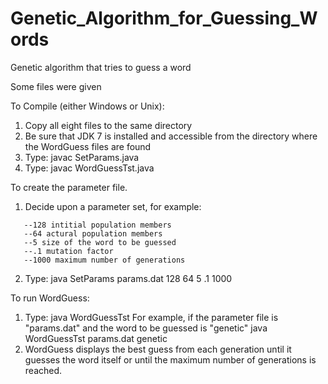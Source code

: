 # Genetic_Algorithm_for_Guessing_Words
Genetic algorithm that tries to guess a word

Some files were given

To Compile (either Windows or Unix):
1. Copy all eight files to the same directory
2. Be sure that JDK 7 is installed and accessible from the directory where the WordGuess files are found
3. Type: javac SetParams.java
4. Type: javac WordGuessTst.java

To create the parameter file.
1. Decide upon a parameter set, for example:
```
   --128 intitial population members
   --64 actural population members
   --5 size of the word to be guessed
   --.1 mutation factor
   --1000 maximum number of generations
```
2. Type: java SetParams params.dat 128 64 5 .1 1000

To run WordGuess:
1. Type: java WordGuessTst <parameter file> <word to be guessed>
    For example, if the parameter file is "params.dat" and the word to be guessed is "genetic"
    java WordGuessTst params.dat genetic
2. WordGuess displays the best guess from each generation until it guesses the word itself or 
   until the maximum number of generations is reached.
